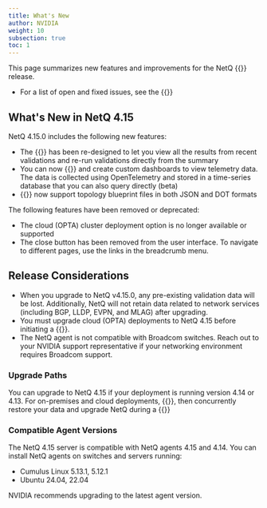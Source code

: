 ```yaml
---
title: What's New
author: NVIDIA
weight: 10
subsection: true
toc: 1
---
```


This page summarizes new features and improvements for the NetQ {{<version>}} release. 

- For a list of open and fixed issues, see the {{<link title="NVIDIA NetQ 4.15 Release Notes" text="release notes">}}

## What's New in NetQ 4.15

NetQ 4.15.0 includes the following new features:

- The {{<link title="Validate Network Protocol and Service Operations" text="validation summary">}} has been re-designed to let you view all the results from recent validations and re-run validations directly from the summary
- You can now {{<link title="Integrate NetQ with Grafana" text="integrate NetQ with Grafana">}} and create custom dashboards to view telemetry data. The data is collected using OpenTelemetry and stored in a time-series database that you can also query directly (beta)
- {{<link title="Validate Network Protocol and Service Operations/#topology-validations" text="Topology validations">}} now support topology blueprint files in both JSON and DOT formats

The following features have been removed or deprecated:

- The cloud (OPTA) cluster deployment option is no longer available or supported
- The close button has been removed from the user interface. To navigate to different pages, use the links in the breadcrumb menu.


## Release Considerations

- When you upgrade to NetQ v4.15.0, any pre-existing validation data will be lost. Additionally, NetQ will not retain data related to network services (including BGP, LLDP, EVPN, and MLAG) after upgrading.
- You must upgrade cloud (OPTA) deployments to NetQ 4.15 before initiating a {{<link title="Switch Management/#switch-discovery" text="switch discovery">}}.
- The NetQ agent is not compatible with Broadcom switches. Reach out to your NVIDIA support representative if your networking environment requires Broadcom support.

### Upgrade Paths

You can upgrade to NetQ 4.15 if your deployment is running version 4.14 or 4.13. For on-premises and cloud deployments, {{<link title="Back Up and Restore NetQ" text="back up your NetQ data">}}, then concurrently restore your data and upgrade NetQ during a {{<link title="Install the NetQ System" text="new NetQ 4.15 installation">}}


### Compatible Agent Versions

The NetQ 4.15 server is compatible with NetQ agents 4.15 and 4.14. You can install NetQ agents on switches and servers running:

- Cumulus Linux 5.13.1, 5.12.1 <!--update to 5.14.0, 5.13.1 when 5.14 is released-->
- Ubuntu 24.04, 22.04

NVIDIA recommends upgrading to the latest agent version.
